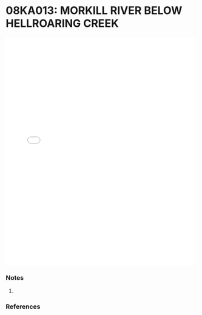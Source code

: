 # 08KA013: MORKILL RIVER BELOW HELLROARING CREEK

<iframe src="/_static/stations/08KA013_fdc.html" width="100%" height="600" frameborder="0"></iframe>

### Notes
1. 

### References

